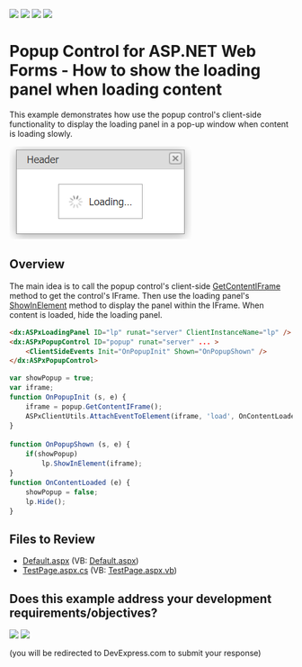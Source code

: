 <!-- default badges list -->
![](https://img.shields.io/endpoint?url=https://codecentral.devexpress.com/api/v1/VersionRange/128565272/13.1.12%2B)
[![](https://img.shields.io/badge/Open_in_DevExpress_Support_Center-FF7200?style=flat-square&logo=DevExpress&logoColor=white)](https://supportcenter.devexpress.com/ticket/details/E1945)
[![](https://img.shields.io/badge/📖_How_to_use_DevExpress_Examples-e9f6fc?style=flat-square)](https://docs.devexpress.com/GeneralInformation/403183)
[![](https://img.shields.io/badge/💬_Leave_Feedback-feecdd?style=flat-square)](#does-this-example-address-your-development-requirementsobjectives)
<!-- default badges end -->
# Popup Control for ASP.NET Web Forms - How to show the loading panel when loading content

This example demonstrates how use the popup control's client-side functionality to display the loading panel in a pop-up window when content is loading slowly.

![Loading panel in pop-up window](loadingPanelInPopup.png)

## Overview

The main idea is to call the popup control's client-side [GetContentIFrame](https://docs.devexpress.com/AspNet/js-ASPxClientPopupControlBase.GetContentIFrame) method to get the control's IFrame. Then use the loading panel's [ShowInElement](https://docs.devexpress.com/AspNet/js-ASPxClientLoadingPanel.ShowInElement(htmlElement)) method to display the panel within the IFrame. When content is loaded, hide the loading panel.

```aspx
<dx:ASPxLoadingPanel ID="lp" runat="server" ClientInstanceName="lp" />
<dx:ASPxPopupControl ID="popup" runat="server" ... >
    <ClientSideEvents Init="OnPopupInit" Shown="OnPopupShown" />
</dx:ASPxPopupControl>
```

```js
var showPopup = true;
var iframe;
function OnPopupInit (s, e) {
    iframe = popup.GetContentIFrame();
    ASPxClientUtils.AttachEventToElement(iframe, 'load', OnContentLoaded);
}

function OnPopupShown (s, e) {
    if(showPopup)
        lp.ShowInElement(iframe);
}
function OnContentLoaded (e) {
    showPopup = false;
    lp.Hide();
}
```
## Files to Review

* [Default.aspx](./CS/Default.aspx) (VB: [Default.aspx](./VB/Default.aspx))
* [TestPage.aspx.cs](./CS/TestPage.aspx.cs) (VB: [TestPage.aspx.vb](./VB/TestPage.aspx.vb))
<!-- feedback -->
## Does this example address your development requirements/objectives?

[<img src="https://www.devexpress.com/support/examples/i/yes-button.svg"/>](https://www.devexpress.com/support/examples/survey.xml?utm_source=github&utm_campaign=asp-net-web-forms-popup-show-the-loading-panel-when-loading-content&~~~was_helpful=yes) [<img src="https://www.devexpress.com/support/examples/i/no-button.svg"/>](https://www.devexpress.com/support/examples/survey.xml?utm_source=github&utm_campaign=asp-net-web-forms-popup-show-the-loading-panel-when-loading-content&~~~was_helpful=no)

(you will be redirected to DevExpress.com to submit your response)
<!-- feedback end -->
